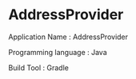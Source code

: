 # AddressProvider
Application Name : AddressProvider

Programming language : Java

Build Tool : Gradle
